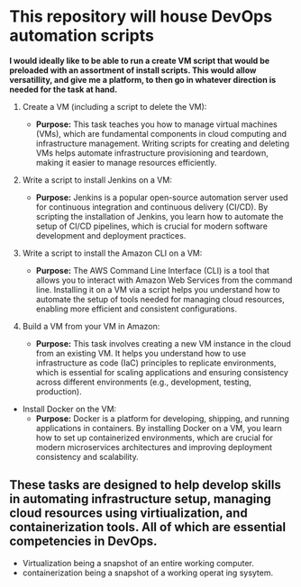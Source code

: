 # This repository will house DevOps automation scripts

**I would ideally like to be able to run a create VM script that would be preloaded with an assortment of install scripts. This would allow versatillity, and give me a platform, to then go in whatever direction is needed for the task at hand.**

1. Create a VM (including a script to delete the VM):
   - **Purpose:** This task teaches you how to manage virtual machines (VMs), which are fundamental components in cloud computing and infrastructure management. Writing scripts for creating and deleting VMs helps automate infrastructure provisioning and teardown, making it easier to manage resources efficiently.
2. Write a script to install Jenkins on a VM:
   - **Purpose:** Jenkins is a popular open-source automation server used for continuous integration and continuous delivery (CI/CD). By scripting the installation of Jenkins, you learn how to automate the setup of CI/CD pipelines, which is crucial for modern software development and deployment practices.
3. Write a script to install the Amazon CLI on a VM:
   - **Purpose:** The AWS Command Line Interface (CLI) is a tool that allows you to interact with Amazon Web Services from the command line. Installing it on a VM via a script helps you understand how to automate the setup of tools needed for managing cloud resources, enabling more efficient and consistent configurations.
4. Build a VM from your VM in Amazon:

   - **Purpose:** This task involves creating a new VM instance in the cloud from an existing VM. It helps you understand how to use infrastructure as code (IaC) principles to replicate environments, which is essential for scaling applications and ensuring consistency across different environments (e.g., development, testing, production).

- Install Docker on the VM:
  - **Purpose:** Docker is a platform for developing, shipping, and running applications in containers. By installing Docker on a VM, you learn how to set up containerized environments, which are crucial for modern microservices architectures and improving deployment consistency and scalability.

## These tasks are designed to help develop skills in automating infrastructure setup, managing cloud resources using virtiualization, and containerization tools. All of which are essential competencies in DevOps.

- Virtualization being a snapshot of an entire working computer.
- containerization being a snapshot of a working operat
  ing sysytem.
